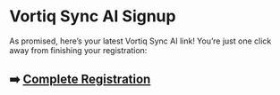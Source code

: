 # Vortiq Sync AI Signup

As promised, here’s your latest Vortiq Sync AI link! You’re just one click away from finishing your registration:

## ➡️ [Complete Registration](https://da.gd/crjpR)